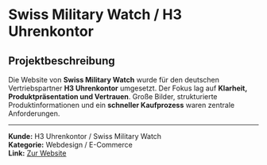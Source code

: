 # Swiss Military Watch / H3 Uhrenkontor

## Projektbeschreibung

Die Website von **Swiss Military Watch** wurde für den deutschen Vertriebspartner **H3 Uhrenkontor** umgesetzt. Der Fokus lag auf **Klarheit, Produktpräsentation und Vertrauen**. Große Bilder, strukturierte Produktinformationen und ein **schneller Kaufprozess** waren zentrale Anforderungen.

---

**Kunde:** H3 Uhrenkontor / Swiss Military Watch  
**Kategorie:** Webdesign / E-Commerce  
**Link:** [Zur Website](#)
